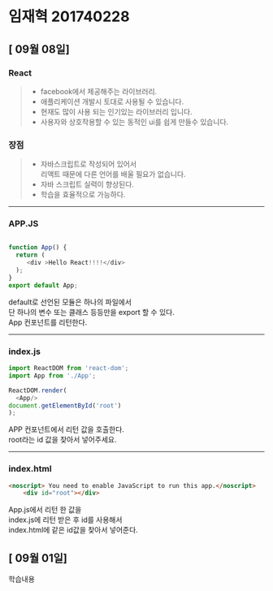 임재혁 201740228
===============
## [ 09월 08일]
### React
>- facebook에서 제공해주는 라이브러리.
>- 애플리케이션 개발시 토대로 사용될 수 있습니다.
>- 현재도 많이 사용 되는 인기있는 라이브러리 입니다.
>- 사용자와 상호작용할 수 있는 동적인 ui를 쉽게 만들수 있습니다.

### 장점
>- 자바스크립트로 작성되어 있어서 <br> 리액트 때문에 다른 언어를 배울 필요가 없습니다.
>- 자바 스크립트 실력이 향상된다.
>- 학습을 효율적으로 가능하다.

<hr/>

### APP.JS

```javascript

function App() {
  return (
     <div >Hello React!!!!</div>
  );
}
export default App;

```
default로 선언된 모듈은 하나의 파일에서 <br> 
단 하나의 변수 또는 클래스 등등만을 export 할 수 있다.<br>
App 컨포넌트를 리턴한다.
<hr/>

### index.js
```javascript
import ReactDOM from 'react-dom';
import App from './App';

ReactDOM.render(
  <App/>
document.getElementById('root')
);
```
APP 컨포넌트에서 리턴 값을 호출한다.<br>
root라는 id 값을 찾아서 넣어주세요.
<HR/>

### index.html
```html
<noscript> You need to enable JavaScript to run this app.</noscript>
    <div id="root"></div>
```
App.js에서 리턴 한 값을 <br>
index.js에 리턴 받은 후 id를 사용해서 <br>
index.html에 같은 id값을 찾아서 넣어준다.
## [ 09월 01일]
학습내용